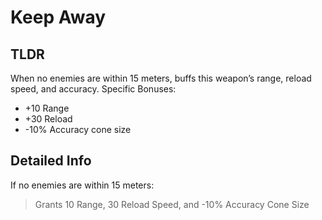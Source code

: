 # Keep Away
## TLDR
When no enemies are within 15 meters, buffs this weapon’s range, reload speed, and accuracy.
Specific Bonuses:
* +10 Range
* +30 Reload
* -10% Accuracy cone size
## Detailed Info
If no enemies are within 15 meters:
> Grants 10 Range, 30 Reload Speed, and -10% Accuracy Cone Size  